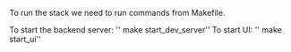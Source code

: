 To run the stack we need to run commands from Makefile.

To start the backend server: '' make start_dev_server''
To start UI: '' make start_ui''

